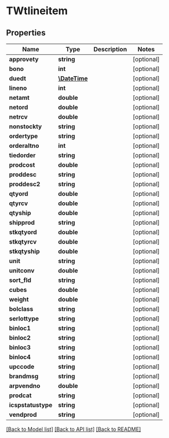 # TWtlineitem

## Properties
Name | Type | Description | Notes
------------ | ------------- | ------------- | -------------
**approvety** | **string** |  | [optional] 
**bono** | **int** |  | [optional] 
**duedt** | [**\DateTime**](\DateTime.md) |  | [optional] 
**lineno** | **int** |  | [optional] 
**netamt** | **double** |  | [optional] 
**netord** | **double** |  | [optional] 
**netrcv** | **double** |  | [optional] 
**nonstockty** | **string** |  | [optional] 
**ordertype** | **string** |  | [optional] 
**orderaltno** | **int** |  | [optional] 
**tiedorder** | **string** |  | [optional] 
**prodcost** | **double** |  | [optional] 
**proddesc** | **string** |  | [optional] 
**proddesc2** | **string** |  | [optional] 
**qtyord** | **double** |  | [optional] 
**qtyrcv** | **double** |  | [optional] 
**qtyship** | **double** |  | [optional] 
**shipprod** | **string** |  | [optional] 
**stkqtyord** | **double** |  | [optional] 
**stkqtyrcv** | **double** |  | [optional] 
**stkqtyship** | **double** |  | [optional] 
**unit** | **string** |  | [optional] 
**unitconv** | **double** |  | [optional] 
**sort_fld** | **string** |  | [optional] 
**cubes** | **double** |  | [optional] 
**weight** | **double** |  | [optional] 
**bolclass** | **string** |  | [optional] 
**serlottype** | **string** |  | [optional] 
**binloc1** | **string** |  | [optional] 
**binloc2** | **string** |  | [optional] 
**binloc3** | **string** |  | [optional] 
**binloc4** | **string** |  | [optional] 
**upccode** | **string** |  | [optional] 
**brandmsg** | **string** |  | [optional] 
**arpvendno** | **double** |  | [optional] 
**prodcat** | **string** |  | [optional] 
**icspstatustype** | **string** |  | [optional] 
**vendprod** | **string** |  | [optional] 

[[Back to Model list]](../README.md#documentation-for-models) [[Back to API list]](../README.md#documentation-for-api-endpoints) [[Back to README]](../README.md)


